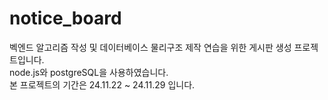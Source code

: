 # notice_board

벡엔드 알고리즘 작성 및 데이터베이스 물리구조 제작 연습을 위한 게시판 생성 프로젝트입니다. <br>
node.js와 postgreSQL을 사용하였습니다. <br>
본 프로젝트의 기간은 24.11.22 ~ 24.11.29 입니다.
